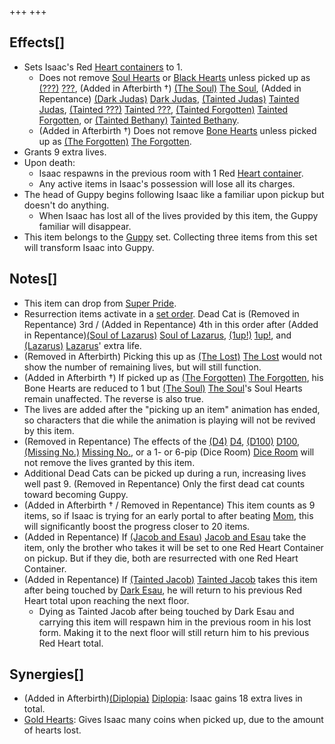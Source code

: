 +++
+++

Effects[]
---------


* Sets Isaac's Red [Heart containers](/wiki/Heart_container "Heart container") to 1.
	+ Does not remove [Soul Hearts](/wiki/Soul_Heart "Soul Heart") or [Black Hearts](/wiki/Black_Heart "Black Heart") unless picked up as  [(???)](/wiki/%3F%3F%3F_(Character) "???") [???](/wiki/%3F%3F%3F_(Character) "??? (Character)"), (Added in Afterbirth †)  [(The Soul)](/wiki/The_Soul_(Character) "The Soul") [The Soul](/wiki/The_Soul_(Character) "The Soul (Character)"), (Added in Repentance)  [(Dark Judas)](/wiki/Dark_Judas "Dark Judas") [Dark Judas](/wiki/Dark_Judas "Dark Judas"),  [(Tainted Judas)](/wiki/Tainted_Judas "Tainted Judas") [Tainted Judas](/wiki/Tainted_Judas "Tainted Judas"),  [(Tainted ???)](/wiki/Tainted_%3F%3F%3F "Tainted ???") [Tainted ???](/wiki/Tainted_%3F%3F%3F "Tainted ???"),  [(Tainted Forgotten)](/wiki/Tainted_Forgotten "Tainted Forgotten") [Tainted Forgotten](/wiki/Tainted_Forgotten "Tainted Forgotten"), or  [(Tainted Bethany)](/wiki/Tainted_Bethany "Tainted Bethany") [Tainted Bethany](/wiki/Tainted_Bethany "Tainted Bethany").
	+ (Added in Afterbirth †) Does not remove [Bone Hearts](/wiki/Bone_Heart "Bone Heart") unless picked up as  [(The Forgotten)](/wiki/The_Forgotten "The Forgotten") [The Forgotten](/wiki/The_Forgotten "The Forgotten").
* Grants 9 extra lives.
* Upon death:
	+ Isaac respawns in the previous room with 1 Red [Heart container](/wiki/Heart_container "Heart container").
	+ Any active items in Isaac's possession will lose all its charges.
* The head of Guppy begins following Isaac like a familiar upon pickup but doesn't do anything.
	+ When Isaac has lost all of the lives provided by this item, the Guppy familiar will disappear.
* This item belongs to the [Guppy](/wiki/Guppy "Guppy") set. Collecting three items from this set will transform Isaac into Guppy.


Notes[]
-------


* This item can drop from [Super Pride](/wiki/Super_Pride "Super Pride").
* Resurrection items activate in a [set order](/wiki/Category:Revival_items "Category:Revival items"). Dead Cat is (Removed in Repentance) 3rd / (Added in Repentance) 4th in this order after (Added in Repentance)[(Soul of Lazarus)](/wiki/Cards_and_Runes "Soul of Lazarus") [Soul of Lazarus](/wiki/Cards_and_Runes "Cards and Runes"), [(1up!)](/wiki/1up! "1up!") [1up!](/wiki/1up! "1up!"), and  [(Lazarus)](/wiki/Lazarus "Lazarus") [Lazarus](/wiki/Lazarus "Lazarus")' extra life.
* (Removed in Afterbirth) Picking this up as  [(The Lost)](/wiki/The_Lost "The Lost") [The Lost](/wiki/The_Lost "The Lost") would not show the number of remaining lives, but will still function.
* (Added in Afterbirth †) If picked up as  [(The Forgotten)](/wiki/The_Forgotten "The Forgotten") [The Forgotten](/wiki/The_Forgotten "The Forgotten"), his Bone Hearts are reduced to 1 but  [(The Soul)](/wiki/The_Soul_(Character) "The Soul") [The Soul](/wiki/The_Soul_(Character) "The Soul (Character)")'s Soul Hearts remain unaffected. The reverse is also true.
* The lives are added after the "picking up an item" animation has ended, so characters that die while the animation is playing will not be revived by this item.
* (Removed in Repentance) The effects of the [(D4)](/wiki/D4 "D4") [D4](/wiki/D4 "D4"), [(D100)](/wiki/D100 "D100") [D100](/wiki/D100 "D100"), [(Missing No.)](/wiki/Missing_No. "Missing No.") [Missing No.](/wiki/Missing_No. "Missing No."), or a 1- or 6-pip (Dice Room) [Dice Room](/wiki/Dice_Room "Dice Room") will not remove the lives granted by this item.
* Additional Dead Cats can be picked up during a run, increasing lives well past 9. (Removed in Repentance) Only the first dead cat counts toward becoming Guppy.
* (Added in Afterbirth † / Removed in Repentance) This item counts as 9 items, so if Isaac is trying for an early portal to after beating [Mom](/wiki/Mom "Mom"), this will significantly boost the progress closer to 20 items.
* (Added in Repentance) If  [(Jacob and Esau)](/wiki/Jacob_and_Esau "Jacob and Esau") [Jacob and Esau](/wiki/Jacob_and_Esau "Jacob and Esau") take the item, only the brother who takes it will be set to one Red Heart Container on pickup. But if they die, both are resurrected with one Red Heart Container.
* (Added in Repentance) If  [(Tainted Jacob)](/wiki/Tainted_Jacob "Tainted Jacob") [Tainted Jacob](/wiki/Tainted_Jacob "Tainted Jacob") takes this item after being touched by [Dark Esau](/wiki/Dark_Esau "Dark Esau"), he will return to his previous Red Heart total upon reaching the next floor.
	+ Dying as Tainted Jacob after being touched by Dark Esau and carrying this item will respawn him in the previous room in his lost form. Making it to the next floor will still return him to his previous Red Heart total.


Synergies[]
-----------


* (Added in Afterbirth)[(Diplopia)](/wiki/Diplopia "Diplopia") [Diplopia](/wiki/Diplopia "Diplopia"): Isaac gains 18 extra lives in total.
* [Gold Hearts](/wiki/Gold_Heart "Gold Heart"): Gives Isaac many coins when picked up, due to the amount of hearts lost.


